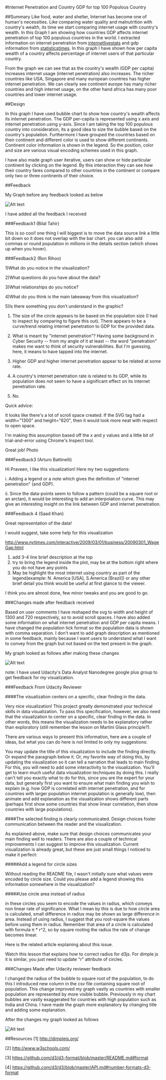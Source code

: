 #Internet Penetration and Country GDP for top 100 Populous Country


##Summary
Like food, water and shelter, Internet has become one of human's necessities. Like comparing water quality and malnutrition with country's wealth, its time we start comparing internet usage with country's wealth. In this Graph I am showing how countries GDP affects internet penetration of top 100 populous countries in the world. I extracted information on internet penetration from [internetlivestats](http://www.internetlivestats.com/internet-users-by-country/) and gdp information from [statisticstimes](http://statisticstimes.com/economy/countries-by-projected-gdp-capita-ppp.php). In this graph I have shown how per capita wealth of a country affects percentage of internet users of that particular country.

From the graph we can  see  that  as  the  country's  wealth (GDP per capita) increases  internet  usage (internet penetration)  also  increases. The  richer countries  like USA, Singapore  and many  european countries has higher internet penetration. We can clearly see continent europe has many richer countries and high internet usage, on the other hand africa has many poor countries and lower internet usage.

##Design

In this graph I have used bubble chart to show how country's wealth affects its internet penetration. The GDP per-capita is represented using x axis and internet penetration using y-axis. Since I am taking the top 100 populous country into consideration, its a good idea to size the bubble based on the country's population. Furthermore I have grouped the countries based on their continent and different color is used to show different continents. Continent color information is shown in the legend. So the position, color and size are various visual encoding schemes used in this graph. 

I have also made graph user iterative, users can show or hide particular continent by clicking on the legend. By this interaction they can see how their country fares compared to other countries in the continent or compare only two or three continents of their choice.



##Feedback

My Graph before any feedback looked as below

![Alt text](screenshot/FirstDraft.png?raw=true "Optional Title")

I have added all the feedback I received

###Feedback1 (Bilal Tahir)

This is so cool!
one thing I will biggest is to move the data source link a little bit down so it does not overlap with the bar chart. you can also add commas or round population in millions in the details section (which shows up when you hover).

###Feedback2 (Ron Rihoo)

1)What do you notice in the visualization?

2)What questions do you have about the data?

3)What relationships do you notice?

4)What do you think is the main takeaway from this visualization?

5)Is there something you don’t understand in the graphic?


1) The size of the circle appears to be based on the population size (I had to inspect by comparing to figure this out). There appears to be a curve/trend relating internet penetration to GDP for the provided data.

2) What is meant by "internet penetration"? Having some background in Cyber Security -- from my angle of it at least -- the word "penetration" makes me want to think of security vulnerabilities. But I'm guessing, here, it means to have tapped into the internet.

3) Higher GDP and higher internet penetration appear to be related at some rate.

4) A country's internet penetration rate is related to its GDP, while its population does not seem to have a significant effect on its internet penetration rate.

5) No.

Quick advice:

It looks like there's a lot of scroll space created. If the SVG tag had a width="1300" and height="620", then it would look more neat with respect to open space.

I'm making this assumption based off the x and y values and a little bit of trial-and-error using Chrome's Inspect tool.

Great job!
Photo


###Feedback3 (Arturo Battinelli)

Hi Praveen,
I like this visualization! Here my two suggestions:

i. Adding a legend or a note which gives the definition of "internet penetration" (and GDP).

ii. Since the data-points seem to follow a pattern (could be a square root or an arctan), it would be interesting to add an interpolation curve. This may give an interesting insight on the link between GDP and internet penetration.


###Feedback 4 (Saad Khan)

Great representation of the data!

I would suggest, take some help for this visualization

http://www.nytimes.com/interactive/2009/03/01/business/20090301_WageGap.html

1. add 3-4 line brief description at the top
2. try to bring the legend inside the plot, may be at the bottom right where you do not have any points
3. May be highlight the most internet using country as part of the legend(example: N. America [USA], S.America [Brazil]) or any other brief detail you think would be useful at first glance to the viewer.

I think you are almost done, few minor tweaks and you are good to go.



###Changes  made after feedback received

Based on user comments I have  reshaped the svg to width and height of 1300 and 720 respectively, so to avoid scroll spaces. I have also added some information on what internet penetration and GDP per capita means. I have changed the population tick format so the population data is shown with comma separation. I don't want to add graph description as mentioned in some feedback, mainly because I want users to understand what I want to convey from the graph but not based on the text present in the graph.

My graph looked as follows after making these changes

![Alt text](screenshot/AfterFeedback.png?raw=true "Optional Title")


note: I have used Udacity's Data Analyst Nanodegree google plus group to get feedback for my visualization. 

###Feedback From Udacity Reviewer

####The visualization centers on a specific, clear finding in the data.

Very nice visualization! This project greatly demonstrated your technical skills in data visualization. To pass this specification, however, we also need that the visualization to center on a specific, clear finding in the data. In other words, this means the visualization needs to be explanatory rather than exploratory (still remember the lesson on Martini Glass principle?).

There are various ways to present this information, here are a couple of ideas, but what you can do here is not limited to only my suggestions:

You may update the title of this visualization to include the finding directly.
Or expand the paragraph below it.
Or, my favorite way of doing this, by updating the visualization so it can tell a narration that leads to main finding. For this, you will need to add some interactivity to the visualization. You'll get to learn much useful data visualization techniques by doing this. I really can't tell you exactly what to do for this, since you are the expert for your data, but generally first you want to ensure what main finding you wish to explain (e.g. how GDP is correlated with internet penetration, and for countries with larger population internet population is generally low), then animate and add explanation as the visualization shows different parts (perhaps first show some countries that show linear correlation, then show countries with large populations).

####The selected finding is clearly communicated. Design choices foster communication between the reader and the visualization.

As explained above, make sure that design choices communicates your main finding well to readers. There are also a couple of technical improvements I can suggest to improve this visualization. Current visualization is already great, but these are just small things I noticed to make it perfect:

#####Add a legend for circle sizes

Without reading the README file, I wasn't initially sure what values were encoded by circle size. Could you please add a legend showing this information somewhere in the visualization?

#####Use circle area instead of radius

in these circles you seem to encode the values in radius, which conveys non linear rate of significance. What I mean by this is due to how circle area is calculated, small difference in radius may be shown as large difference in area. Instead of using radius, I suggest that you root-square the values before using them in radius. Remember that area of a circle is calculated with formula π * r^2, so by square rooting the radius the rate of change becomes linear.

Here is the related article explaining about this issue.

Watch this lesson that explains how to correct radius for d3js. For dimple js it is similar, you just need to update "r" attribute of circles.

###Changes Made after Udacity reviewer feedback

I changed the radius of the bubble to square root of the population, to do this I introduced new column in the csv file containing square root of population. This change improved my graph vastly as countries with smaller population are represented by more visible bubble. Previously in my chart bubbles are vastly exaggerated for countries with high population such as India and China. I have made the graph more explanatory by changing title and adding some explanation.

After the changes my graph looked as follows

![Alt text](screenshot/Final.png?raw=true "Optional Title")





##Resources
[1] http://dimplejs.org/

[2] http://www.w3schools.com/

[3] https://github.com/d3/d3-format/blob/master/README.md#format

[4] https://github.com/d3/d3/blob/master/API.md#number-formats-d3-format
